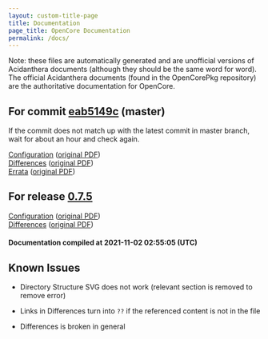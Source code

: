 ```yaml
---
layout: custom-title-page
title: Documentation
page_title: OpenCore Documentation
permalink: /docs/
---
```

Note: these files are automatically generated and are unofficial versions of Acidanthera documents (although they should be the same word for word). The official Acidanthera documents (found in the OpenCorePkg repository) are the authoritative documentation for OpenCore.

## For commit [eab5149c](https://github.com/acidanthera/OpenCorePkg/tree/eab5149cbc63f443149f25211ebfb0b9bbd7f1ed) (master)

If the commit does not match up with the latest commit in master branch, wait for about an hour and check again.

[Configuration](latest/Configuration.html) ([original PDF](https://github.com/acidanthera/OpenCorePkg/blob/eab5149cbc63f443149f25211ebfb0b9bbd7f1ed/Docs/Configuration.pdf))
<br>
[Differences](latest/Differences.html) ([original PDF](https://github.com/acidanthera/OpenCorePkg/blob/eab5149cbc63f443149f25211ebfb0b9bbd7f1ed/Docs/Differences/Differences.pdf))
<br>
[Errata](latest/Errata.html) ([original PDF](https://github.com/acidanthera/OpenCorePkg/blob/eab5149cbc63f443149f25211ebfb0b9bbd7f1ed/Docs/Errata/Errata.pdf))

## For release [0.7.5](https://github.com/acidanthera/OpenCorePkg/tree/0.7.5)

[Configuration](release/Configuration.html) ([original PDF](https://github.com/acidanthera/OpenCorePkg/blob/0.7.5/Docs/Configuration.pdf))
<br>
[Differences](release/Differences.html) ([original PDF](https://github.com/acidanthera/OpenCorePkg/blob/0.7.5/Docs/Differences/Differences.pdf))

#### Documentation compiled at 2021-11-02 02:55:05 (UTC)

## Known Issues

* Directory Structure SVG does not work (relevant section is removed to remove error)

* Links in Differences turn into `??` if the referenced content is not in the file

* Differences is broken in general
